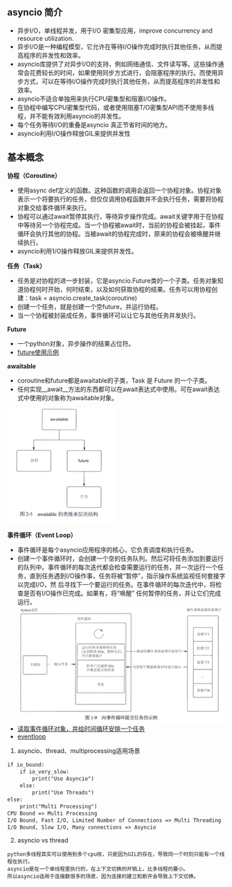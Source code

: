## asyncio 简介
- 异步I/O，单线程并发，用于I/O 密集型应用，improve concurrency and resource utilization.
- 异步I/O是一种编程模型，它允许在等待I/O操作完成时执行其他任务，从而提高程序的并发性和效率。
- asyncio库提供了对异步I/O的支持，例如网络通信、文件读写等。这些操作通常会花费较长的时间，如果使用同步方式进行，会阻塞程序的执行。而使用异步方式，可以在等待I/O操作完成时执行其他任务，从而提高程序的并发性和效率。
- asyncio不适合单独用来执行CPU密集型和阻塞I/O操作。
- 在协程中编写CPU密集型代码，或者使用阻塞T/O密集型API而不使用多线程，并不能有效利用asyncio的并发性。
- 每个任务等待I/O的重叠是asyncio 真正节省时间的地方。
- asyncio利用I/O操作释放GIL来提供并发性

## 基本概念
**协程（Coroutine）**
- 使用async def定义的函数。这种函数的调用会返回一个协程对象。协程对象表示一个将要执行的任务，但仅仅调用协程函数并不会执行任务，需要将协程对象交给事件循环来执行。
- 协程可以通过await暂停其执行，等待异步操作完成。await关键字用于在协程中等待另一个协程完成。当一个协程被await时，当前的协程会被挂起，事件循环会执行其他的协程。当被await的协程完成时，原来的协程会被唤醒并继续执行。
- asyncio利用1/O操作释放GIL来提供并发性。

**任务（Task）**
- 任务是对协程的进一步封装，它是asyncio.Future类的一个子类。任务对象知道协程何时开始，何时结束，以及如何获取协程的结果。任务可以用协程创建：task = asyncio.create_task(coroutine)
- 创建一个任务，就是创建一个空future，并运行协程。
- 当一个协程被封装成任务，事件循环可以让它与其他任务并发执行。

**Future**
- 一个python对象，异步操作的结果占位符。
- [future使用示例](futureExample.py)

**awaitable**
- coroutine和future都是awaitable的子类，Task 是 Future 的一个子类。
- 任何实现__await__方法的东西都可以在await表达式中使用。可在await表达式中使用的对象称为awaitable对象。

<img src=images/awaitable.jpg width=250 height=265 />

**事件循环（Event Loop）**
- 事件循环是每个asyncio应用程序的核心，它负责调度和执行任务。
- 创建一个事件循环时，会创建一个空的任务队列。然后可将任务添加到要运行的队列中。事件循环的每次迭代都会检查需要运行的任务，并一次运行一个任务，直到任务遇到I/O操作事，任务将被“暂停”，指示操作系统监视任何套接字以完成I/O，然 后寻找下一个要运行的任务。在事件循环的每次迭代中，将检查是否有I/O操作已完成。如果有，将“唤醒” 任何暂停的任务，并让它们完成运行。
![这是图片](images/eventloop.jpg "event loop")
- [读取事件循环对象，并给时间循环安排一个任务](runningloop.py)
- [eventloop](https://docs.python.org/zh-cn/3/library/asyncio-eventloop.html)


1. asyncio、thread、multiprocessing适用场景
```
if io_bound:
    if io_very_slow:
        print("Use Asyncio")
    else:
        print("Use Threads")
else:
    print("Multi Processing")
CPU Bound => Multi Processing
I/O Bound, Fast I/O, Limited Number of Connections => Multi Threading
I/O Bound, Slow I/O, Many connections => Asyncio
```

2. asyncio vs thread
```
python多线程其实可以使用到多个cpu核，只是因为GIL的存在，导致同一个时刻只能有一个线程在执行。
asyncio是在一个单线程里执行的，在上下文切换的开销上，比多线程的要小。
所以asyncio适用于连接数很多的场景，因为连接的建立和断开会导致上下文切换。
```


